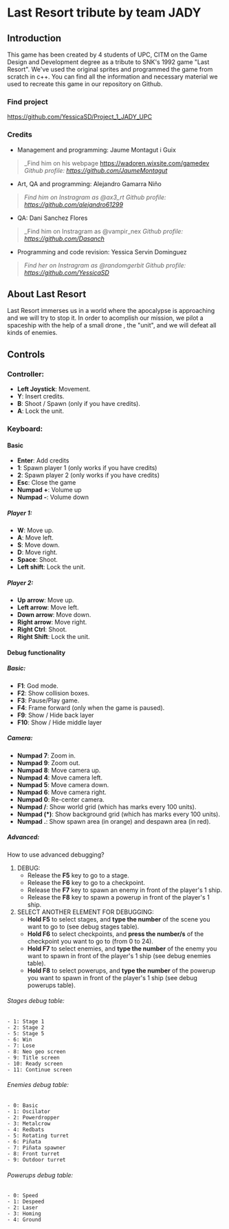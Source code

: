 ﻿# Last Resort tribute by team JADY

## Introduction
This game has been created by 4 students of UPC, CITM on the Game Design and Development degree as a tribute to SNK's 1992 game "Last Resort".
We've used the original sprites and programmed the game from scratch in c++.
You can find all the information and necessary material we used to recreate this game in our repository on Github.

### Find project
https://github.com/YessicaSD/Project_1_JADY_UPC

### Credits
- Management and programming: Jaume Montagut i Guix
> _Find him on his webpage https://wadoren.wixsite.com/gamedev
> _Github profile: https://github.com/JaumeMontagut_

- Art, QA and programming: Alejandro Gamarra Niño
> _Find him on Instragram as @ax3_rt_
> _Github profile: https://github.com/alejandro61299_

- QA: Dani Sanchez Flores
> _Find him on Instragram as @vampir_nex
> _Github profile: https://github.com/Dasanch_

- Programming and code revision: Yessica Servin Dominguez          
> _Find her on Instragram as @randomgerbit_
> _Github profile: https://github.com/YessicaSD_

## About Last Resort
Last Resort immerses us in a world where the apocalypse is approaching and we will try to stop it.
In order to acomplish our mission, we pilot a spaceship with the help of a small drone , the "unit",
and we will defeat all kinds of enemies.

## Controls
### Controller:
- **Left Joystick**: Movement.
- **Y**: Insert credits.
- **B**: Shoot / Spawn (only if you have credits).
- **A**: Lock the unit.

### Keyboard:
#### Basic
- **Enter**: Add credits
- **1**: Spawn player 1 (only works if you have credits)
- **2**: Spawn player 2 (only works if you have credits)
- **Esc**: Close the game
- **Numpad +**: Volume up
- **Numpad -**: Volume down

##### Player 1:
- **W**: Move up.
- **A**: Move left.
- **S**: Move down.
- **D**: Move right.
- **Space**: Shoot.
- **Left shift**: Lock the unit.

##### Player 2:
- **Up arrow**: Move up.
- **Left arrow**: Move left.
- **Down arrow**: Move down.
- **Right arrow**: Move right.
- **Right Ctrl**: Shoot.
- **Right Shift**: Lock the unit.

#### Debug functionality
##### Basic:
- **F1**: God mode.
- **F2**: Show collision boxes.
- **F3**: Pause/Play game.
- **F4**: Frame forward (only when the game is paused).
- **F9**: Show / Hide back layer
- **F10**: Show / Hide middle layer

##### Camera:
- **Numpad 7**: Zoom in.
- **Numpad 9**: Zoom out.
- **Numpad 8**: Move camera up.
- **Numpad 4**: Move camera left.
- **Numpad 5**: Move camera down.
- **Numpad 6**: Move camera right.
- **Numpad 0**: Re-center camera.
- **Numpad /**: Show world grid (which has marks every 100 units).
- **Numpad (*)**: Show background grid (which has marks every 100 units).
- **Numpad .**: Show spawn area (in orange) and despawn area (in red).

##### Advanced:
How to use advanced debugging?
1. DEBUG:
   - Release the **F5** key to go to a stage.
   - Release the **F6** key to go to a checkpoint.
   - Release the **F7** key to spawn an enemy in front of the player's 1 ship.
   - Release the **F8** key to spawn a powerup in front of the player's 1 ship.
2. SELECT ANOTHER ELEMENT FOR DEBUGGING:
   - **Hold F5** to select stages, and **type the number** of the scene you want to go to (see debug stages table).
   - **Hold F6** to select checkpoints, and **press the number/s** of the checkpoint you want to go to (from 0 to 24).
   - **Hold F7** to select enemies, and **type the number** of the enemy you want to spawn in front of the player's 1 ship (see debug enemies table).
   - **Hold F8** to select powerups, and **type the number** of the powerup you want to spawn in front of the player's 1 ship (see debug powerups table).

###### Stages debug table:
	- 1: Stage 1
	- 2: Stage 2
	- 5: Stage 5
	- 6: Win
	- 7: Lose
	- 8: Neo geo screen
	- 9: Title screen
	- 10: Ready screen
	- 11: Continue screen

###### Enemies debug table:
	- 0: Basic
	- 1: Oscilator
	- 2: Powerdropper
	- 3: Metalcrow
	- 4: Redbats
	- 5: Rotating turret
	- 6: Piñata
	- 7: Piñata spawner
	- 8: Front turret
	- 9: Outdoor turret

###### Powerups debug table:
	- 0: Speed
	- 1: Despeed
	- 2: Laser
	- 3: Homing
	- 4: Ground

